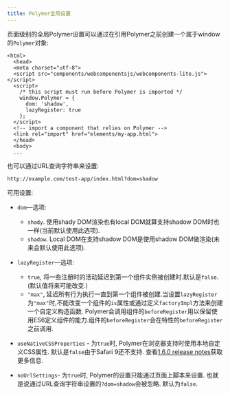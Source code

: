 ```yaml
---
title: Polymer全局设置
---
```


页面级别的全局Polymer设置可以通过在引用Polymer之前创建一个属于window的`Polymer`对象:

```
<html>
  <head>
  <meta charset="utf-8">
  <script src="components/webcomponentsjs/webcomponents-lite.js"></script>
  <script>
    /* this script must run before Polymer is imported */
    window.Polymer = {
      dom: 'shadow',
      lazyRegister: true
    };
  </script>
  <!-- import a component that relies on Polymer -->
  <link rel="import" href="elements/my-app.html">
  </head>
  <body>
  ...
```

也可以通过URL查询字符串来设置:

    http://example.com/test-app/index.html?dom=shadow

可用设置:

*   `dom`—选项:
    * `shady`. 使用shady DOM渲染也有local DOM就算支持shadow DOM时也一样(当前默认使用此选项).
    * `shadow`. Local DOM在支持shadow DOM是使用shadow DOM做渲染(未来会默认使用此选项).

*   `lazyRegister`—选项:
    * `true`, 将一些注册时的活动延迟到第一个组件实例被创建时.默认是`false`. (默认值将来可能改变.)
    * `"max"`, 延迟所有行为执行一直到第一个组件被创建.当设置`lazyRegister`为`"max"`时,不能改变一个组件的`is`属性或通过定义`factoryImpl`方法来创建一个自定义构造函数. Polymer会调用组件的`beforeRegister`用以保留使用ES6定义组件的能力.组件的`beforeRegister`会在特性的`beforeRegister`之前调用.
*   `useNativeCSSProperties` - 为`true`时, Polymer在浏览器支持时使用本地自定义CSS属性. 默认是`false`由于Safari 9还不支持. 查看[1.6.0 release notes](https://www.polymer-project.org/1.0/docs/release-notes#v-1-6-0)获取更多信息.
*   `noUrlSettings`- 为`true`时, Polymer的设置只能通过页面上脚本来设置. 也就是说通过URL查询字符串设置的`?dom=shadow`会被忽略. 默认为`false`.
